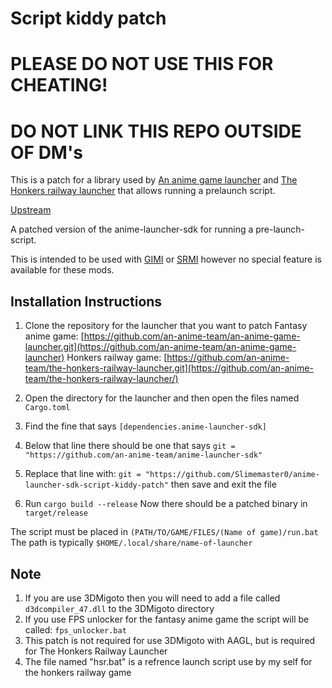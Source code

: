 # Script kiddy patch

# PLEASE DO NOT USE THIS FOR CHEATING!

# DO NOT LINK THIS REPO OUTSIDE OF DM's

This is a patch for a library used by [An anime game launcher](https://github.com/an-anime-team/an-anime-game-launcher) and [The Honkers railway launcher](https://github.com/an-anime-team/the-honkers-railway-launcher) that allows running a prelaunch script.

[Upstream](https://github.com/an-anime-team/anime-launcher-sdk)

A patched version of the anime-launcher-sdk for running a pre-launch-script.

This is intended to be used with [GIMI](https://github.com/SilentNightSound/GI-Model-Importer) or [SRMI](https://github.com/SilentNightSound/SR-Model-Importer) however no special feature is available for these mods.

## Installation Instructions
1.  Clone the repository for the launcher that you want to patch
    Fantasy anime game:   [https://github.com/an-anime-team/an-anime-game-launcher.git](https://github.com/an-anime-team/an-anime-game-launcher)
    Honkers railway game: [https://github.com/an-anime-team/the-honkers-railway-launcher.git](https://github.com/an-anime-team/the-honkers-railway-launcher/)

2.  Open the directory for the launcher and then open the files named ``Cargo.toml``
3.  Find the fine that says ``[dependencies.anime-launcher-sdk]``
4.  Below that line there should be one that says ``git = "https://github.com/an-anime-team/anime-launcher-sdk"``
5.  Replace that line with: ``git = "https://github.com/Slimemaster0/anime-launcher-sdk-script-kiddy-patch"`` then save and exit the file
6.  Run ``cargo build --release``
Now there should be a patched binary in ``target/release``

The script must be placed in ``(PATH/TO/GAME/FILES/(Name of game)/run.bat``
The path is typically ``$HOME/.local/share/name-of-launcher``

## Note
1. If you are use 3DMigoto then you will need to add a file called ``d3dcompiler_47.dll`` to the 3DMigoto directory
2. If you use FPS unlocker for the fantasy anime game the script will be called: ``fps_unlocker.bat``
3. This patch is not required for use 3DMigoto with AAGL, but is required for The Honkers Railway Launcher
4. The file named "hsr.bat" is a refrence launch script use by my self for the honkers railway game
